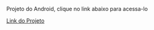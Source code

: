 Projeto do Android, clique no link abaixo para acessa-lo

<a href="https://gabriellnascimento.github.io/Projeto-Android/">Link do Projeto</a>
